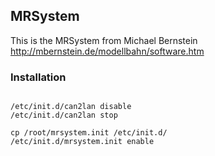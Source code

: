 ## MRSystem

This is the MRSystem from Michael Bernstein http://mbernstein.de/modellbahn/software.htm

### Installation
<pre><code>
/etc/init.d/can2lan disable
/etc/init.d/can2lan stop

cp /root/mrsystem.init /etc/init.d/
/etc/init.d/mrsystem.init enable
</pre></code>
